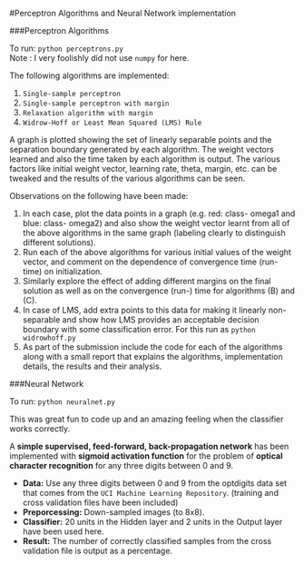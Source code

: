 #Perceptron Algorithms and Neural Network implementation

###Perceptron Algorithms

To run: `python perceptrons.py`  
Note : I very foolishly did not use `numpy` for here.

The following algorithms are implemented:  
1. `Single-sample perceptron`  
2. `Single-sample perceptron with margin`  
3. `Relaxation algorithm with margin`  
4. `Widrow-Hoff or Least Mean Squared (LMS) Rule`  

A graph is plotted showing the set of linearly separable points and the separation boundary generated by each algorithm. The weight vectors learned and also the time taken by each algorithm is output. The various factors like initial weight vector, learning rate, theta, margin, etc. can be tweaked and the results of the various algorithms can be seen.

Observations on the following have been made:  
1. In each case, plot the data points in a graph (e.g. red: class- omega1 and blue: class- omega2) and also show the weight vector learnt from all of the above algorithms in the same graph (labeling clearly to distinguish different solutions).  
2. Run each of the above algorithms for various initial values of the weight vector, and comment
on the dependence of convergence time (run-time) on initialization.  
3. Similarly explore the effect of adding different margins on the final solution as well as on the
convergence (run-) time for algorithms (B) and (C).  
4. In case of LMS, add extra points to this data for making it linearly non-separable and show how
LMS provides an acceptable decision boundary with some classification error. For this run as `python widrowhoff.py`  
5. As part of the submission include the code for each of the algorithms along with a small report
that explains the algorithms, implementation details, the results and their analysis.  

###Neural Network

To run: `python neuralnet.py`

This was great fun to code up and an amazing feeling when the classifier works correctly.

A **simple supervised, feed-forward, back-propagation network** has been implemented with **sigmoid activation function** for the problem of **optical character recognition** for any three digits between 0 and 9.

- **Data:** Use any three digits between 0 and 9 from the optdigits data set that comes from the `UCI Machine Learning Repository`. (training and cross validation files have been included)
- **Preporcessing:** Down-sampled images (to 8x8).
- **Classifier:** 20 units in the Hidden layer and 2 units in the Output layer have been used here.
- **Result:** The number of correctly classified samples from the cross validation file is output as a percentage.


